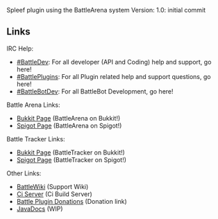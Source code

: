 Spleef plugin using the BattleArena system
Version:
1.0: initial commit

Links
------------
IRC Help:
* [#BattleDev](http://irc.battleplugins.org/Developer/Git): For all developer (API and Coding) help and support, go here!
* [#BattlePlugins](http://irc.battleplugins.org/Support/Git): For all Plugin related help and support questions, go here!
* [#BattleBotDev](http://irc.battleplugins.org/Bot/): For all BattleBot Development, go here!

Battle Arena Links:
* [Bukkit Page](http://dev.bukkit.org/bukkit-plugins/battlearena2/) (BattleArena on Bukkit!)
* [Spigot Page](http://spigotmc.org/resources/battle-arena.2164/) (BattleArena on Spigot!)

Battle Tracker Links:
* [Bukkit Page](http://dev.bukkit.org/bukkit-plugins/battletracker2/) (BattleTracker on Bukkit!)
* [Spigot Page](http://spigotmc.org/resources/battletracker.2165/) (BattleTracker on Spigot!)

Other Links:
* [BattleWiki](http://wiki.battleplugins.org) (Support Wiki)
* [Ci Server](http://ci.battleplugins.org) (Ci Build Server)
* [Battle Plugin Donations](http://donate.battleplugins.org) (Donation link)
* [JavaDocs](http://null) (WIP)

